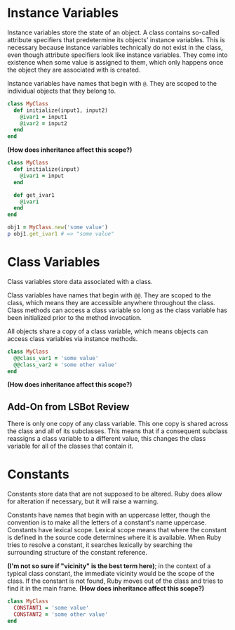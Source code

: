 # Instance Variables
Instance variables store the state of an object. A class contains so-called attribute specifiers that predetermine its objects' instance variables. This is necessary because instance variables technically do not exist in the class, even though attribute specifiers look like instance variables. They come into existence when some value is assigned to them, which only happens once the object they are associated with is created.

Instance variables have names that begin with `@`. They are scoped to the individual objects that they belong to.

```ruby
class MyClass
  def initialize(input1, input2)
    @ivar1 = input1
    @ivar2 = input2
  end
end
```

**(How does inheritance affect this scope?)**
```ruby
class MyClass
  def initialize(input)
    @ivar1 = input
  end

  def get_ivar1
    @ivar1
  end
end

obj1 = MyClass.new('some value')
p obj1.get_ivar1 # => "some value"
```

# Class Variables
Class variables store data associated with a class.

Class variables have names that begin with `@@`. They are scoped to the class, which means they are accessible anywhere throughout the class. Class methods can access a class variable so long as the class variable has been initialized prior to the method invocation.

All objects share a copy of a class variable, which means objects can access class variables via instance methods.

```ruby
class MyClass
  @@class_var1 = 'some value'
  @@class_var2 = 'some other value'
end
```
**(How does inheritance affect this scope?)**


## Add-On from LSBot Review
There is only one copy of any class variable. This one copy is shared across the class and all of its subclasses. This means that if a consequent subclass reassigns a class variable to a different value, this changes the class variable for all of the classes that contain it.

# Constants
Constants store data that are not supposed to be altered. Ruby does allow for alteration if necessary, but it will raise a warning.

Constants have names that begin with an uppercase letter, though the convention is to make all the letters of a constant's name uppercase. Constants have lexical scope. Lexical scope means that where the constant is defined in the source code determines where it is available. When Ruby tries to resolve a constant, it searches lexically by searching the surrounding structure of the constant reference.

**(I'm not so sure if "vicinity" is the best term here)**; in the context of a typical class constant, the immediate vicinity would be the scope of the class. If the constant is not found, Ruby moves out of the class and tries to find it in the main frame. **(How does inheritance affect this scope?)**

```ruby
class MyClass
  CONSTANT1 = 'some value'
  CONSTANT2 = 'some other value'
end
```